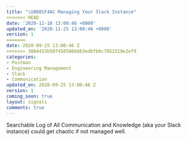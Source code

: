 ```yaml
---
title: "\U0001F4AC Managing Your Slack Instance"
<<<<<<< HEAD
date: '2020-11-18 13:00:46 +0000'
updated_on: '2020-11-25 13:00:46 +0000'
version: 1
=======
date: 2020-09-25 13:00:46 Z
>>>>>>> 3084433b507458586b663edbfb6c7852319e2ef9
categories:
- Postman
- Engineering Management
- Slack
- Communication
updated_on: 2020-09-25 13:00:46 Z
version: 1
coming_soon: true
layout: signals
comments: true
---
```


Searchable Log of All Communication and Knowledge (aka your Slack instance) could get chaotic if not managed well.
